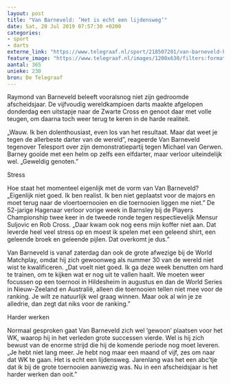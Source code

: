 ```yaml
---
layout: post
title: "Van Barneveld: ’Het is echt een lijdensweg’"
date: Sat, 20 Jul 2019 07:57:30 +0200
categories: 
- sport 
- darts 
externe_link: "https://www.telegraaf.nl/sport/218507201/van-barneveld-het-is-echt-een-lijdensweg"
feature_image: "https://www.telegraaf.nl/images/1200x630/filters:format(jpeg):quality(80)/cdn-kiosk-api.telegraaf.nl/6c142470-aabe-11e9-98ef-02d2fb1aa1d7.jpg"
aantal: 365
unieke: 230
bron: De Telegraaf
---
```


<p class="intro">Raymond van Barneveld beleeft vooralsnog niet zijn gedroomde afscheidsjaar. De vijfvoudig wereldkampioen darts maakte afgelopen donderdag een uitstapje naar de Zwarte Cross en genoot daar met volle teugen, om daarna toch weer terug te keren in de harde realiteit.</p> <p>„Wauw. Ik ben dolenthousiast, even los van het resultaat. Maar dat weet je tegen de allerbeste darter van de wereld”, reageerde Van Barneveld tegenover Telesport over zijn demonstratiepartij tegen Michael van Gerwen. Barney gooide met een helm op zelfs een elfdarter, maar verloor uiteindelijk wel. „Geweldig genoten.”</p><p>Stress</p><p>Hoe staat het momenteel eigenlijk met de vorm van Van Barneveld? „Eigenlijk niet goed. Ik ben realist. Ik ben niet geplaatst voor de majors en moet terug naar de vloertoernooien en die toernooien liggen me niet.” De 52-jarige Hagenaar verloor vorige week in Barnsley bij de Players Championship twee keer in de tweede ronde tegen respectievelijk Mensur Suljovic en Rob Cross. „Daar kwam ook nog eens mijn koffer niet aan. Dat leverde heel veel stress op en moest ik spelen met een geleend shirt, een geleende broek en geleende pijlen. Dat overkomt je dus.”</p><p>Van Barneveld is vanaf zaterdag dan ook de grote afwezige bij de World Matchplay, omdat hij zich gewoonweg als nummer 30 van de wereld niet wist te kwalificeren. „Dat voelt niet goed. Ik ga deze week benutten om hard te trainen, om te kijken wat er nog uit te vallen haalt. We moeten weer focussen op een toernooi in Hildesheim in augustus en dan de World Series in Nieuw-Zeeland en Australië, alleen die toernooien tellen niet mee voor de ranking. Je wilt ze natuurlijk wel graag winnen. Maar ook al win je ze alledrie, dan zegt dat niks voor de ranking.”</p><p>Harder werken</p><p>Normaal gesproken gaat Van Barneveld zich wel ’gewoon’ plaatsen voor het WK, waarop hij in het verleden grote successen vierde. Wel is hij zich bewust van de enorme strijd die hij de komende periode nog moet leveren. „Je hebt niet lang meer. Je hebt nog maar een maand of vijf, zes om naar dat WK te gaan. Het is echt een lijdensweg. Jarenlang was het een abc’tje dat ik bij de grote toernooien aanwezig was. Nu in een afscheidsjaar is het harder werken dan ooit.”</p>
